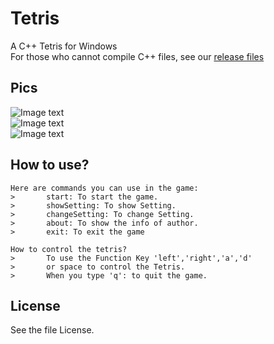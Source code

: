 # Tetris
A C++ Tetris for Windows  
For those who cannot compile C++ files, see our [release files](https://github.com/Czile-create/Tetris/releases)

## Pics
![Image text](https://github.com/Czile-create/Tetris/tree/master/TetrisPics/1.png)  
![Image text](https://github.com/Czile-create/Tetris/tree/master/TetrisPics/2.png)  
![Image text](https://github.com/Czile-create/Tetris/tree/master/TetrisPics/3.png)  

## How to use?
```
Here are commands you can use in the game:
>       start: To start the game.
>       showSetting: To show Setting.
>       changeSetting: To change Setting.
>       about: To show the info of author.
>       exit: To exit the game

How to control the tetris?
>       To use the Function Key 'left','right','a','d'
>       or space to control the Tetris.
>       When you type 'q': to quit the game.
```

## License
See the file License.

